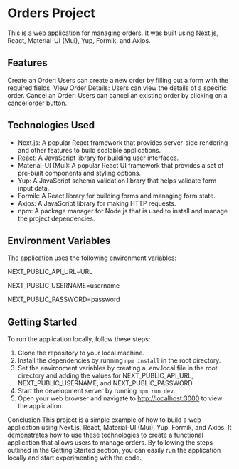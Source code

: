 # Orders Project
This is a web application for managing orders. It was built using Next.js, React, Material-UI (Mui), Yup, Formik, and Axios.

## Features

Create an Order: Users can create a new order by filling out a form with the required fields.
View Order Details: Users can view the details of a specific order.
Cancel an Order: Users can cancel an existing order by clicking on a cancel order button.

## Technologies Used

- Next.js: A popular React framework that provides server-side rendering and other features to build scalable applications.
- React: A JavaScript library for building user interfaces.
- Material-UI (Mui): A popular React UI framework that provides a set of pre-built components and styling options.
- Yup: A JavaScript schema validation library that helps validate form input data.
- Formik: A React library for building forms and managing form state.
- Axios: A JavaScript library for making HTTP requests.
- npm: A package manager for Node.js that is used to install and manage the project dependencies.

## Environment Variables
The application uses the following environment variables:

NEXT_PUBLIC_API_URL=URL

NEXT_PUBLIC_USERNAME=username

NEXT_PUBLIC_PASSWORD=password  

## Getting Started
To run the application locally, follow these steps:

1. Clone the repository to your local machine.
2. Install the dependencies by running ``` npm install ``` in the root directory.
3. Set the environment variables by creating a .env.local file in the root directory and adding the values for NEXT_PUBLIC_API_URL, NEXT_PUBLIC_USERNAME, and NEXT_PUBLIC_PASSWORD.
4. Start the development server by running ``` npm run dev ```.
5. Open your web browser and navigate to [http://localhost:3000](http://localhost:3000) to view the application.

Conclusion
This project is a simple example of how to build a web application using Next.js, React, Material-UI (Mui), Yup, Formik, and Axios. It demonstrates how to use these technologies to create a functional application that allows users to manage orders. By following the steps outlined in the Getting Started section, you can easily run the application locally and start experimenting with the code.
